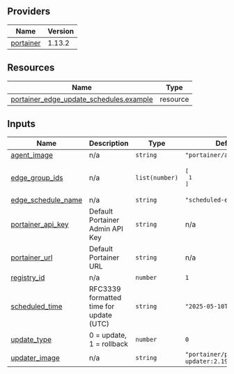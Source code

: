 <!-- BEGIN_TF_DOCS -->


## Providers

| Name | Version |
|------|---------|
| <a name="provider_portainer"></a> [portainer](#provider\_portainer) | 1.13.2 |

## Resources

| Name | Type |
|------|------|
| [portainer_edge_update_schedules.example](https://registry.terraform.io/providers/portainer/portainer/latest/docs/resources/edge_update_schedules) | resource |

## Inputs

| Name | Description | Type | Default | Required |
|------|-------------|------|---------|:--------:|
| <a name="input_agent_image"></a> [agent\_image](#input\_agent\_image) | n/a | `string` | `"portainer/agent:2.19.0"` | no |
| <a name="input_edge_group_ids"></a> [edge\_group\_ids](#input\_edge\_group\_ids) | n/a | `list(number)` | <pre>[<br/>  1<br/>]</pre> | no |
| <a name="input_edge_schedule_name"></a> [edge\_schedule\_name](#input\_edge\_schedule\_name) | n/a | `string` | `"scheduled-edge-update"` | no |
| <a name="input_portainer_api_key"></a> [portainer\_api\_key](#input\_portainer\_api\_key) | Default Portainer Admin API Key | `string` | n/a | yes |
| <a name="input_portainer_url"></a> [portainer\_url](#input\_portainer\_url) | Default Portainer URL | `string` | n/a | yes |
| <a name="input_registry_id"></a> [registry\_id](#input\_registry\_id) | n/a | `number` | `1` | no |
| <a name="input_scheduled_time"></a> [scheduled\_time](#input\_scheduled\_time) | RFC3339 formatted time for update (UTC) | `string` | `"2025-05-10T10:00:00Z"` | no |
| <a name="input_update_type"></a> [update\_type](#input\_update\_type) | 0 = update, 1 = rollback | `number` | `0` | no |
| <a name="input_updater_image"></a> [updater\_image](#input\_updater\_image) | n/a | `string` | `"portainer/portainer-updater:2.19.0"` | no |
<!-- END_TF_DOCS -->